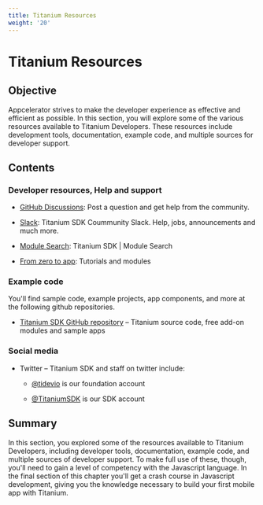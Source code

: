 ```yaml
---
title: Titanium Resources
weight: '20'
---
```


# Titanium Resources

## Objective

Appcelerator strives to make the developer experience as effective and efficient as possible. In this section, you will explore some of the various resources available to Titanium Developers. These resources include development tools, documentation, example code, and multiple sources for developer support.

## Contents

### Developer resources, Help and support

* [GitHub Discussions](https://github.com/tidev/titanium_mobile/discussions): Post a question and get help from the community.

* [Slack](https://tidev.slack.com/): Titanium SDK Coummunity Slack. Help, jobs, announcements and much more.

* [Module Search](https://modules.titaniumsdk.com/): Titanium SDK | Module Search

* [From zero to app](https://fromzerotoapp.com/): Tutorials and modules

### Example code

You'll find sample code, example projects, app components, and more at the following github repositories.

* [Titanium SDK GitHub repository](https://github.com/tidev) – Titanium source code, free add-on modules and sample apps

### Social media

* Twitter – Titanium SDK and staff on twitter include:

    * [@tidevio](https://twitter.com/tidevio) is our foundation account

    * [@TitaniumSDK](https://twitter.com/TitaniumSDK) is our SDK account

## Summary

In this section, you explored some of the resources available to Titanium Developers, including developer tools, documentation, example code, and multiple sources of developer support. To make full use of these, though, you'll need to gain a level of competency with the Javascript language. In the final section of this chapter you'll get a crash course in Javascript development, giving you the knowledge necessary to build your first mobile app with Titanium.
